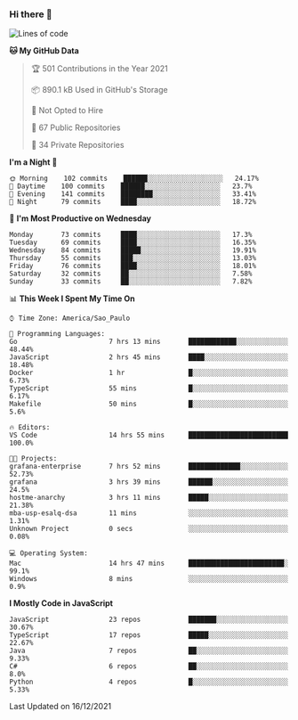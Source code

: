 ### Hi there 👋

<!--
**guicaulada/guicaulada** is a ✨ _special_ ✨ repository because its `README.md` (this file) appears on your GitHub profile.

Here are some ideas to get you started:

- 🔭 I’m currently working on ...
- 🌱 I’m currently learning ...
- 👯 I’m looking to collaborate on ...
- 🤔 I’m looking for help with ...
- 💬 Ask me about ...
- 📫 How to reach me: ...
- 😄 Pronouns: ...
- ⚡ Fun fact: ...
-->

<!--START_SECTION:waka-->
![Lines of code](https://img.shields.io/badge/From%20Hello%20World%20I%27ve%20Written-3%20Million%20lines%20of%20code-blue)

**🐱 My GitHub Data** 

> 🏆 501 Contributions in the Year 2021
 > 
> 📦 890.1 kB Used in GitHub's Storage 
 > 
> 🚫 Not Opted to Hire
 > 
> 📜 67 Public Repositories 
 > 
> 🔑 34 Private Repositories  
 > 
**I'm a Night 🦉** 

```text
🌞 Morning    102 commits    ██████░░░░░░░░░░░░░░░░░░░   24.17% 
🌆 Daytime    100 commits    ██████░░░░░░░░░░░░░░░░░░░   23.7% 
🌃 Evening    141 commits    ████████░░░░░░░░░░░░░░░░░   33.41% 
🌙 Night      79 commits     ████░░░░░░░░░░░░░░░░░░░░░   18.72%

```
📅 **I'm Most Productive on Wednesday** 

```text
Monday       73 commits     ████░░░░░░░░░░░░░░░░░░░░░   17.3% 
Tuesday      69 commits     ████░░░░░░░░░░░░░░░░░░░░░   16.35% 
Wednesday    84 commits     █████░░░░░░░░░░░░░░░░░░░░   19.91% 
Thursday     55 commits     ███░░░░░░░░░░░░░░░░░░░░░░   13.03% 
Friday       76 commits     ████░░░░░░░░░░░░░░░░░░░░░   18.01% 
Saturday     32 commits     ██░░░░░░░░░░░░░░░░░░░░░░░   7.58% 
Sunday       33 commits     ██░░░░░░░░░░░░░░░░░░░░░░░   7.82%

```


📊 **This Week I Spent My Time On** 

```text
⌚︎ Time Zone: America/Sao_Paulo

💬 Programming Languages: 
Go                       7 hrs 13 mins       ████████████░░░░░░░░░░░░░   48.44% 
JavaScript               2 hrs 45 mins       ████░░░░░░░░░░░░░░░░░░░░░   18.48% 
Docker                   1 hr                █░░░░░░░░░░░░░░░░░░░░░░░░   6.73% 
TypeScript               55 mins             █░░░░░░░░░░░░░░░░░░░░░░░░   6.17% 
Makefile                 50 mins             █░░░░░░░░░░░░░░░░░░░░░░░░   5.6%

🔥 Editors: 
VS Code                  14 hrs 55 mins      █████████████████████████   100.0%

🐱‍💻 Projects: 
grafana-enterprise       7 hrs 52 mins       █████████████░░░░░░░░░░░░   52.73% 
grafana                  3 hrs 39 mins       ██████░░░░░░░░░░░░░░░░░░░   24.5% 
hostme-anarchy           3 hrs 11 mins       █████░░░░░░░░░░░░░░░░░░░░   21.38% 
mba-usp-esalq-dsa        11 mins             ░░░░░░░░░░░░░░░░░░░░░░░░░   1.31% 
Unknown Project          0 secs              ░░░░░░░░░░░░░░░░░░░░░░░░░   0.08%

💻 Operating System: 
Mac                      14 hrs 47 mins      ████████████████████████░   99.1% 
Windows                  8 mins              ░░░░░░░░░░░░░░░░░░░░░░░░░   0.9%

```

**I Mostly Code in JavaScript** 

```text
JavaScript               23 repos            ███████░░░░░░░░░░░░░░░░░░   30.67% 
TypeScript               17 repos            █████░░░░░░░░░░░░░░░░░░░░   22.67% 
Java                     7 repos             ██░░░░░░░░░░░░░░░░░░░░░░░   9.33% 
C#                       6 repos             ██░░░░░░░░░░░░░░░░░░░░░░░   8.0% 
Python                   4 repos             █░░░░░░░░░░░░░░░░░░░░░░░░   5.33%

```



 Last Updated on 16/12/2021
<!--END_SECTION:waka-->
